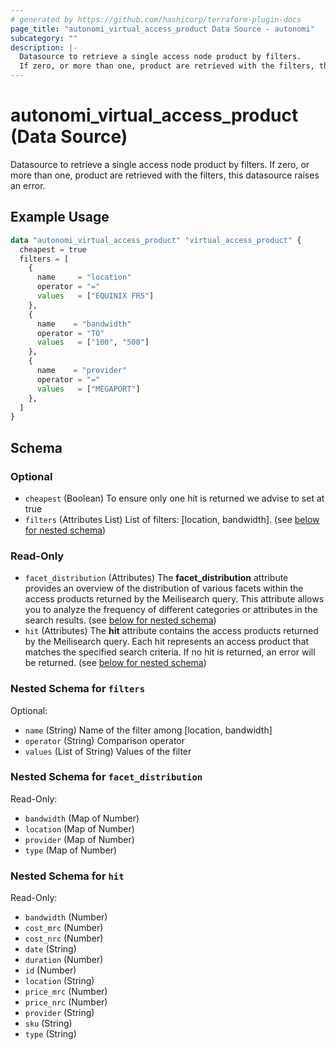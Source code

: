 ```yaml
---
# generated by https://github.com/hashicorp/terraform-plugin-docs
page_title: "autonomi_virtual_access_product Data Source - autonomi"
subcategory: ""
description: |-
  Datasource to retrieve a single access node product by filters.
  If zero, or more than one, product are retrieved with the filters, this datasource raises an error.
---
```


# autonomi_virtual_access_product (Data Source)

Datasource to retrieve a single access node product by filters.
If zero, or more than one, product are retrieved with the filters, this datasource raises an error.

## Example Usage

```terraform
data "autonomi_virtual_access_product" "virtual_access_product" {
  cheapest = true
  filters = [
    {
      name     = "location"
      operator = "="
      values   = ["EQUINIX FR5"]
    },
    {
      name    = "bandwidth"
      operator = "TO"
      values   = ["100", "500"]
    },
    {
      name    = "provider"
      operator = "="
      values   = ["MEGAPORT"]
    },
  ]
}
```

<!-- schema generated by tfplugindocs -->
## Schema

### Optional

- `cheapest` (Boolean) To ensure only one hit is returned we advise to set at true
- `filters` (Attributes List) List of filters: [location, bandwidth]. (see [below for nested schema](#nestedatt--filters))

### Read-Only

- `facet_distribution` (Attributes) The **facet_distribution** attribute provides an overview of the distribution of various facets
within the access products returned by the Meilisearch query. This attribute allows you to analyze the frequency of
different categories or attributes in the search results. (see [below for nested schema](#nestedatt--facet_distribution))
- `hit` (Attributes) The **hit** attribute contains the access products returned by the Meilisearch query.
Each hit represents an access product that matches the specified search criteria.
If no hit is returned, an error will be returned. (see [below for nested schema](#nestedatt--hit))

<a id="nestedatt--filters"></a>
### Nested Schema for `filters`

Optional:

- `name` (String) Name of the filter among [location, bandwidth]
- `operator` (String) Comparison operator
- `values` (List of String) Values of the filter


<a id="nestedatt--facet_distribution"></a>
### Nested Schema for `facet_distribution`

Read-Only:

- `bandwidth` (Map of Number)
- `location` (Map of Number)
- `provider` (Map of Number)
- `type` (Map of Number)


<a id="nestedatt--hit"></a>
### Nested Schema for `hit`

Read-Only:

- `bandwidth` (Number)
- `cost_mrc` (Number)
- `cost_nrc` (Number)
- `date` (String)
- `duration` (Number)
- `id` (Number)
- `location` (String)
- `price_mrc` (Number)
- `price_nrc` (Number)
- `provider` (String)
- `sku` (String)
- `type` (String)

